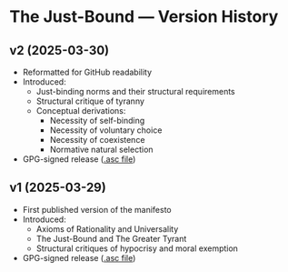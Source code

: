 # The Just-Bound — Version History

## v2 (2025-03-30)

- Reformatted for GitHub readability
- Introduced:
  - Just-binding norms and their structural requirements
  - Structural critique of tyranny
  - Conceptual derivations:
    - Necessity of self-binding
    - Necessity of voluntary choice
    - Necessity of coexistence
    - Normative natural selection
- GPG-signed release ([.asc file](v2/the-just-bound-manifesto.md.asc))

## v1 (2025-03-29)

- First published version of the manifesto
- Introduced:
  - Axioms of Rationality and Universality
  - The Just-Bound and The Greater Tyrant
  - Structural critiques of hypocrisy and moral exemption
- GPG-signed release ([.asc file](v1/the-just-bound-manifesto.md.asc))
